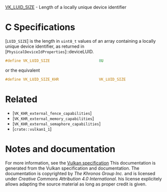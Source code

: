 [VK_LUID_SIZE](https://www.khronos.org/registry/vulkan/specs/1.3-extensions/man/html/VK_LUID_SIZE.html) - Length of a locally unique device identifier

# C Specifications
[`LUID_SIZE`] is the length in `uint8_t` values of an array
containing a locally unique device identifier, as returned in
[`PhysicalDeviceIdProperties`]::deviceLUID.
```c
#define VK_LUID_SIZE                      8U
```
or the equivalent
```c
#define VK_LUID_SIZE_KHR                  VK_LUID_SIZE
```

# Related
- [`VK_KHR_external_fence_capabilities`]
- [`VK_KHR_external_memory_capabilities`]
- [`VK_KHR_external_semaphore_capabilities`]
- [`crate::vulkan1_1`]

# Notes and documentation
For more information, see the [Vulkan specification](https://www.khronos.org/registry/vulkan/specs/1.3-extensions/html/vkspec.html)
This documentation is generated from the Vulkan specification and documentation.
The documentation is copyrighted by *The Khronos Group Inc.* and is licensed under *Creative Commons Attribution 4.0 International*.
his license explicitely allows adapting the source material as long as proper credit is given.
        